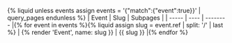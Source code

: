 {% liquid
unless events
  assign events = '{"match":{"event":true}}' | query_pages
endunless
%}
| Event | Slug | Subpages |
| ----- | ---- | -------- |{% for event in events %}{% liquid
assign slug = event.ref | split: '/' | last
%}
| {% render 'Event', name: slug }} | {{ slug }} |{% endfor %}